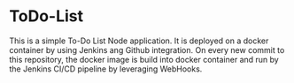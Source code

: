 # ToDo-List
This is a simple To-Do List Node application. It is deployed on a docker container by using Jenkins ang Github integration. On every new commit to this repository, the docker image is build into docker container and run by the Jenkins CI/CD pipeline by leveraging WebHooks.
